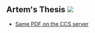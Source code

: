 ## Artem's Thesis [![](https://github.com/ulysses4ever/thesis/actions/workflows/ci.yml/badge.svg)](https://github.com/ulysses4ever/thesis/releases/download/dev/main.pdf)

* [Same PDF on the CCS server](https://ccs.neu.edu/~artem/thesis.pdf)

<!--
* [Link to the latest release](https://github.com/ulysses4ever/thesis/releases/latest/download/main.pdf)
 -->
